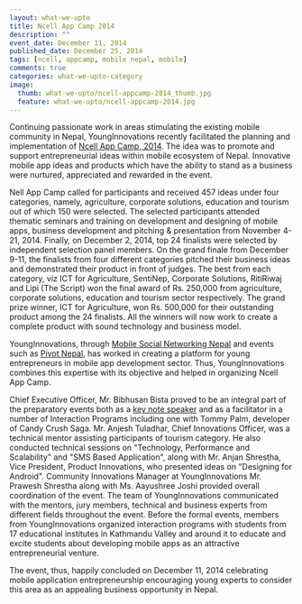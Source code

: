 ```yaml
---
layout: what-we-upto 
title: Ncell App Camp 2014
description: ""
event_date: December 11, 2014
published_date: December 25, 2014
tags: [ncell, appcamp, mobile nepal, mobile]
comments: true
categories: what-we-upto-category
image:
  thumb: what-we-upto/ncell-appcamp-2014_thumb.jpg
  feature: what-we-upto/ncell-appcamp-2014.jpg
---
```


Continuing passionate work in areas stimulating the existing mobile community in Nepal, YoungInnovations recently facilitated the planning and implementation of [Ncell App Camp, 2014](http://ncellappcamp.com/). The idea was to promote and support entrepreneurial ideas within mobile ecosystem of Nepal. Innovative mobile app ideas and products which have the ability to stand as a business were nurtured, appreciated and rewarded in the event.

Nell App Camp called for participants and received 457 ideas under four categories, namely, agriculture, corporate solutions, education and tourism out of which 150 were selected. The selected participants attended thematic seminars and training on development and designing of mobile apps, business development and pitching & presentation from November 4-21, 2014. Finally, on December 2, 2014, top 24 finalists were selected by independent selection panel members. On the grand finale from December 9-11, the finalists from four different categories pitched their business ideas and demonstrated their product in front of judges. The best from each category, viz ICT for Agriculture, SentiNep, Corporate Solutions, RitiRiwaj and Lipi (The Script) won the final award of Rs. 250,000 from agriculture, corporate solutions, education and tourism sector respectively. The grand prize winner, ICT for Agriculture, won Rs. 500,000 for their outstanding product among the 24 finalists. All the winners will now work to create a complete product with sound technology and business model.

YoungInnovations, through [Mobile Social Networking Nepal](http://mobilenepal.net/) and events such as [Pivot Nepal](http://pivot.mobilenepal.net/), has worked in creating a platform for young entrepreneurs in mobile app development sector. Thus, YoungInnovations combines this expertise with its objective and helped in organizing Ncell App Camp.

Chief Executive Officer, Mr. Bibhusan Bista proved to be an integral part of the preparatory events both as a [key note speaker](https://www.youtube.com/watch?v=uUkeIBltSmk) and as a facilitator in a number of Interaction Programs including one with Tommy Palm, developer of Candy Crush Saga. Mr. Anjesh Tuladhar, Chief Innovations Officer, was a technical mentor assisting participants of tourism category. He also conducted technical sessions on "Technology, Performance and Scalability" and "SMS Based Application", along with Mr. Anjan Shrestha, Vice President, Product Innovations, who presented ideas on "Designing for Android". Community Innovations Manager at YoungInnovations Mr. Prawesh Shrestha along with Ms. Aayushree Joshi provided overall coordination of the event. The team of YoungInnovations communicated with the mentors, jury members, technical and business experts from different fields throughout the event. Before the formal events, members from YoungInnovations organized interaction programs with students from 17 educational institutes in Kathmandu Valley and around it to educate and excite students about developing mobile apps as an attractive entrepreneurial venture. 

The event, thus, happily concluded on December 11, 2014 celebrating mobile application entrepreneurship encouraging young experts to consider this area as an appealing business opportunity in Nepal.